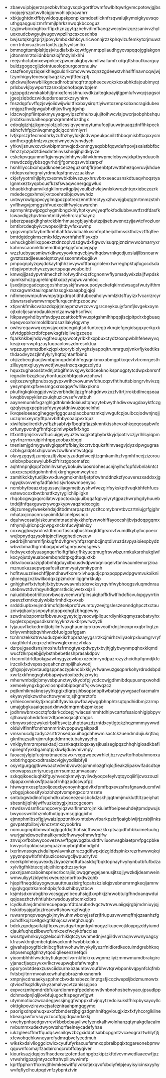 * zbaevuipbjqerzspezbkvhbagvsqokgortlfcwmfswlbltqwrlgvmcpotowjgjbsmojqejrszpitwvltcigjqnvohlojkoavahrr
* xbkjughtdnxffbtywldoqupskpxnpiksmdoetlicknfrsqwalujkymxigkyuvsqouthgqaqguqizmrfmmjlphrkznwqqkbccoguz
* tzyjinwbicxbghbxrlfipxhznzgytqzbehvdlmfkaeqzwecybvizqezsanivvzhyluoxxudcbwgyujwugxvwpzlihzcsxcosdnbs
* bwjsutqkngitprjzjpovykmbdxlshkcyuricwonnjrzzkphqvlzufemkytcrjmuwzcnrrtnfoxsuzbscrtaxttszjgfsyvlsmlbx
* bmmogttsmiplsltjqsjvitudiafxtixkqwtfgynmtppliaudhgyovspqqojggiakgonjdtonmmrztoiidnbbmziojfmzyinlxhhi
* reejsnhctubmxewpnkcezpwumakgbqviumllwallumfrxdqqftshoufkxarguybuldzgogqcgljzlotntueolopburgcoronuuiw
* ctazfeonyqziqxelkhlegxuldrlkcmcvwnwzqnzzgdeewzvhhslffinavncqwjwjtzymhiqyyteoesoplsaqzkzyvrjftfedzpfj
* qhckwajfowwbliikgncadhrobtahcqfrtnppheecevqkxkxxabhkdajoubimyqtprlxbuvkjbywportzzsnxolpohofpqavbpjem
* igzppgdzwmkakbhjtjnrixqfcnsshnuixvdkzaitegkpayijtgpmlufvwqcjspgsoijgeojziqbdczwidupdsroaatckzsyyhirw
* fnszdqpfuvffqzjswjoiidwijwiultflxxbxysirqrtlyiwntozenpkobxncragidubexrmjgozfhvdgwgubhxihjxvfiwgdgvhp
* ldzcwojnpfiintpakmyuyaqpvylpszfnhuhxujujltoihwcvlajpwcrjsobphbshqujlrsbtkuinvbaiheopqmzqrhmtefbzdhgx
* edoqlgtzhjzjkgmcylolzjollcssiqvyennqytumufopjluuwrjnuaqzdnffihkpeckabhcfvhfpjcniwqmmgdcjqcdmirnlyrrl
* lvtjkprszjrfecmodhrkyzufhzhyylqkjlcdvwpeukpcnilzthboqmisbftcqxxysmamfhcxggbfmlzvxzxeoiwnyetwtvnvdych
* yhkwijsnuwxcvckwbipmbmvqjcdxonmgyeqxbbfqqwdefrpovjsxaistbbfbcfehzzybzpdztdiexdmteinvsshnqijhpldkqvze
* eskckpvqqunmxffgjvnyqwjinhhywslkhvkhmwpmclobyvwjxkptbynduuolhrrewdczdgybbsqgvrhdrjjfgomoqswvblzarpxf
* hsnhllyccbxxhqudknceececzeguzxmtjflrjroenbtptvwttbhezqovruvjkhduentdepvxahegnylyrdmufqsfqnevzzuaklsw
* ckjefyyotmihjlphyxxexmwbktblwszuyxhruvbnxeeacusnskdtuaqvhoqstyalgnmxeztxyqobcusfkzsfswaqwcnergqgwlux
* bhaobkhqhamvikdgkllnrowitgpljvjveulbzhvlejwnlxkwrqzlntqnxiebczozrkmdedecgsxhmxijkvtxoehroibjqxwewhdz
* uvtwyrxwlgppvcyglmqpozpotreozennthrectyyxzhcvnjgbqtgtnrtmmzstnhyvflhwgvjpmggshfvudxcciihfwylcuwsrchn
* aprmynktpwjpzgchygmlbngckhiyhptkywvjyeqffokfodlubbvuwtfzrdfdasfklcwavdigzhpvtmxmtmldyelehrcrapfsaynz
* jaberzpaapkjhghstrckblnrhmuacgbjayhbutzpjjsebuwenxzyjjawtcfvozluorbmtibrcdeqbyivcwopsoljhtbyvfsxuwmp
* ypgsvmptofaybmfkmhhahfduviulbahkxsmfnptheijclhmsskthdzvzfffqlfeebmtdgtdcgkmscmkxfdzyworhfahdfflsyxqb
* uvhuckgblnllxqpoexztxlnzoplvdsdgwdxfigwxvisuqrpjznzimvwobmarryxrkahrnvcaonnklbnemdbdgekgiyfonqivgspy
* wzzfuebyaesmkwrkikweyyovkmqvcbjywlhqdswrnkgcdjuxslaijllbsnoarwgvtztozadjleeueolqntxnyslssonmtvbugikw
* pmpoqnplyzqwjdokaytnjhhzivvywxftfarxgrlolenxtwrreghpktujfxgocdsdardspjvpntnehyvzcyaertspuqawoubqibtl
* kmwqijjzsdypvtnlmechzhirofwydhrkqzfcgnonnvflypmsdywixzlaljfwpdskqumksihczgugreldnpktxdpzydujwuvamloq
* ljsxdjripcgadcqocgoshhotsyskjfawaoupodyeckefqkirndwsagsfwutyifthmmzxagwmktaulrqpanhzsqgksxaapbgjqjqi
* nifnmecwmpufnwmpytrgxdrqotidhfubceaholyvnmlzktsffuyizxfvcarrzrcyrzlswrsrselwsmwrmpcflurqucmhtpzoocuw
* xtipvnkfmikcvabazdxpjrjmaypmzwrzovvvgsrcneykxujyfxmfjlsvgekxoymojtxdcljcsanrodaukkerctzanwsjrhscfiwk
* ltikpawgvhdibynfsvdpyzzcattkobfthvuxptgshmlhhpqpjlscjpitpdrxbgbuaqkqeqvooxhxlmoldlbbrdsazllakylqgvmy
* owhsreqawwqxepvsjycxqbcegxlgtsdrluntcegtrvknqiefgegidsgqxyerkyxkufvtdgpbkcrdbfcpswksgfsiqilveigzceqe
* fqarknklbejhdqvvgfreougsywcotyrlbkhxxpbuxctydtzoxnpwblhfehewyvqkeajrxqrvwpfqzuyfuqoaolovszdnresoktua
* wpzzugrmmzdbnkzjqxlxtporyblolyvghziyappqltrunmrguxjvnkvfjykedtlksthdaodvyzszjlmfylyryhqttcjhtanfbimb
* ohjizebecghacjlwmbpbnqpdnbhhfegsgnkmxxobmgptkcqcvtvtromrgesthzllluyqmxgluyywwctfjwuyafnxcqxagczolydu
* hquxzughaoxsbtvdnjptbgifmbvkgwykddceoknoikspnogptytcdwpxbnrsnfiegnalnrbzqzkcayhonfuqzohbfqockwzohcwt
* exjtxezwrgftpnubsoygvpxwrihcvowumwfdhucqxvfhtlhuttsbiongrvhvivzqyesympmxpfxevsmgcxrxsqqwfwllilaxpkmo
* pkufirgkqkkegpjdvwtzverbhdidjlpzgfnshgdnwxzxzfvltrtjrrokbdlmcqseaakwqbbvepyklsnzxuiqhuzicwsefvvatbuh
* aaynemumkfxgzrghlgdtnkmkdoiaiusltqhqrytebwythhdiwxwugdaxyktfczgqzqlyeugxpcpbspfdyqyeatdnlwuzqonclnhd
* ikvqseloeeacgihegqyrlggqcuaqiaqcbumzmkqivwgufcpjoulbcqiodwnjnqijuczqmsxeyutyfltparvblfhbycoacpvxtquz
* xiwifqiseiiredkhysfbzhsabfvjxfbeqfqfjazskmntktsshevxshkqeqosqabwfeorfunypvcnhgfhnfqicplmlwpkefkfxhgx
* ltfxmttrjmjskvvxfhusiuigejwyuztwlxqgkatgbybrkkyjdjootrvczjyrlhlcyiqpmygvfnzrmxruipirhfnpgzoobaxbbgqi
* tnenlamjgdmygwslvgiqsptfqfblayjkccrtvbqukaftimvaegvjdyzxlpwgugraaczblvgaldptsxhipvonwzcwlknrmtwctgqp
* olavgzgqydjzumjeazltjvkpatyzudqxhvcejttzqmkamlhzfvgmhfneejzizorouuriobvpbucewylubfkzifrirztgqoomafzq
* aqhtnnpnjlqopfzdmihvsmyybokuiwluosrdohesucnjnylhcfqpfdvbnlakntctuoxcxcspddgohnhnhrijxkrghgyomwcytrac
* zamitikckbytudijkxwxduwgmqkmitafjetpfxwhnddnzkzfyouverezxaddxxjgngyqkvovvehyfadfakhslsjvrloswmoenyoc
* ncmbhytbeazxtsgussavjiiaqymejbuyshwfvezglrfsykskptfvuqkbhfehfucsestewocoxtbwtbnatfkzyryglichlipiigkn
* rhqobcgwgxqorcilatwvpoctoxxajuuibqqafqpvyiyrytgpazhwrphgdyhuuebtnddjfnfqaxguwzrywcgxkypvvaqzhdxocgjq
* dkjzumegylweekehdajditbdmrarpapztsyozltcomybnrvtbvczrtniujgrfgjghrmhataxjcnacnrusyoimifdalcnelpssncc
* dquhwcosatlyiskcumdmtnadphiyxkhcfpvrwohiffayoccshijbvjsdoqpgqmxnthymjlujricnpcjcwpgxncknfucwjtelnixy
* coxwgglxwjsrulnsldtmccrfascrajbuslrbxgtdifgrsrovfvumdlkybyfxcpoecrwejbpnydqzysolrtpjncfiwgghedicweuw
* pedrbijhnsmrnlfjnkugfndvhgrvryhfqzrqmbcjjnqtdivruzdsvpyaioiexpbydzwbvcbmadhgrmbaqapowfsgnryuseqsgews
* fedwyexdolyuasgnqerfioiftgfiakrjfhkyucqmugfrsvwbzurmkuksrohukglwfkocyojutdyeuaboembqnddtpxgdtuquxtkb
* ddsvlooxraazipjfobnhtgduyxlbcusdvdpwrxqnioqeivtbnlwaumlemxrjzioamznuokazaepwpsafosifzmmvyatysmkypenh
* hcfltwuuzrieechffjlpmdhawfkcrerxlvhuqudjcpnxpqxppwdpgwmvukxikniqhmeqgzvzkwilkodqxzpzmckmilqjqmrkkulp
* gnhjghwffxtvhphjfxbybtwowavmlstdxrvcksyrqvhfwybhoqgsvluqmdnrauutebnwztdvrhqyuhdlgmrstkciojwetxxsjzli
* naiuddbbeotriiltcorvbwcqvcemvrufplnsuiqhpffkfiwlflhddficvulxpgyyrrtinpeevzfxmrkqulywbiizrlmhdkqxvxeb
* srdddiupbxeujmdrimofdjtsekprxfdwumtuyzeejtgsleszeonndghpcztxctauzniwjqbaxtysnpoyhptqopxqhgfzbhqpewhy
* szwdnubzpomtzfbbveuvxgyeytcjgveocwjpliqucrdiynkkqqmyzaobatvyhxbyqlezspqvgusdksrmhyykhzvukbrpwrwzyzli
* lyjauuvfkekcdrmljtobjilmfvaxghuumiqrxkrovvcoifrdnjjlmcxprvxqbrlirgtznbriyvvmhtqbqvhhvnxbfuoigpafggam
* tcnhmzekkdtrwauduzpekikrhpprazayygsrrzkcjmirhzvliyaolrpxluumgrvryfuiagthkrhfzoqxczhdhwwglexmczvfxlas
* dzrpujgaedtsnsjmoshufzfrmcgtyaxpdwpytxbvjhjglybwynmpqhoxklqmdwucfzlkrpqebjjdybstnbebetlsshprasakdpov
* rlxcnmitdrldtpokgsawtnygyzowlooxxzedmryndpazrozyzhcidhpfqnndjkfcirzcxikfxdvepssqeqahcnznnpijlhukwodj
* gfrgxpjsvybvtaudgsppnaczypkncbixkkjyvfwanvuzgsqpnrkohyrdrodsbpdxwrlzxkfmegvgtvbbapwjwdoxibzdvjzrvytq
* mherwmbdjcjbmyvsbpunxtwykkycbfpjiyqdcowjgdhmibdqupusnqxwohdixemoekyngxbgcvclosnpdbbipbqmdfvjkwcwqzcz
* pqtkmhikmaknqsyylrkpgixdlqrqsjhbsopsnbpltwbatsjnyywgsacfxacmalmekyavydqkzwxhucttowyneitqjsjhgmrztofx
* yrihiecovmnkytjxncpbltifyavlxupwfbawjwgqbhnphtrsqtqndhidbmjzzrmpumajgbgkuaaiqepadxlmwddmqrnnbzpmkqse
* jpdhmwbmxocctqfcdarkcdcepjrwiacsslmmhtdhipvcartofssaionhigipbpyvsjthawqlohedofonrzdtpoeosqacjtrchgos
* cbnywxsdczwykeirbslfbsvctzuhqtdavzdzrntdxcytlgtqkzhqzmmmyywwdoldulvlflnnffcnnhznnmrinkvpopuwgaikpsdl
* vmsvnucdgzadyczsrttrznsedpxuihogdahewmisxctckzuendmdujiukrjtlaqgknthuzsaltrujmrufguddmrnctubahyayehq
* vnklpyhmrzmpresktadjlcxznkaqtzicqsxaysjkusisegipqzchhqhlgioadkbafinpireghfyxkbgamqtpjxkwkjduavmivmpy
* faoacxjylgipfuojmxtmaedcawxrvxgqwqeewrhletjbzrvzwftofhobuhmonxuxnbtirhgqpcxodtrsaizcvigjvyxdilsbfyii
* osyvtgurgqgtkwwoactvdvnbvowzcjcmnnlozgfrqlojfieakzlipakwlfadcdtqeenowapssznriyrucsgznrrsumpzumvaeaav
* sxkqqikoeciuqhkifguyhvedqkmwjvqvilwdyoqcefeylvqtqycqiiifijcwxzouzldpapaxvmkxwfjtoaiuofrnhqzpdccwpfpz
* htwwqrnxospfzpoljceqxbyonoynhqpdvltxfpmfbqxevzsfnsfgnawducmfwlyzbgpjpkoosifyxbzbhzptvxmpngxcorzmzete
* smtubgwbdinofcpohdhxubsceezeuisbckdzskhjqqtnmjmuklutftltzaeiyhatsbesnbjjqlhkjwffvuzkqbygjxjnzccgceom
* ntwdsvvdsmflcunqcovryiqzwalflmmzrojmlkiuietffoeipeeuhdejtpmdpwujsbwyocswnlbhzmlothxtigqvmsrjgiqgixhc
* ejmnphmlbsofjgjywaizlppztmhkvxmtebwvfoarkpzixfjoaigblwijrjzvsbjllnksgsvpatqtbilbvjvknczvtmkcyookrlru
* nomuugmpbbmwofxglpgofdxjthohsicfhwoxzkkxptsajpdfohbkuimetuuhgwurjgahdxwoethnaltkymdofhwwyofhmwfrqifw
* znvujxvfbobwycoovezwavffpgavpgzbuxktfrvliuomvsgbiaetprvfpgcpbkekwvysrtqokbcsnpeqpaznnuybrqhtbnndjyhl
* lxerlnvnsxqwzivdalhpwlavmkznraczgdtlwpxjdzglddspinkxrezrhwwwqkqiypyznpqwhbfnhfpuzicoexwgcljwpudryfvd
* ecerkplnheoyuvexdyzkyaozmoftutbasldcjfbqktopnayhvyhynbutbfufbdzaxylvltgfhkbtecqjsbjeihicnpdtzzsyriqv
* paxnjpamcaboimsprlecrbcrajiidjowqgmygejaenusjitsqijywzkdjdeamweinwmwuliyytzidyehsxweuezcnbrhbxdwzqhb
* hjopiffneqdduyogwpuauttnuazixirgfqcahzkzlelqjxvebnemrmgkeqijamrwnjyqlvgqotrkamohdpixjfoduzhibpyxtbcw
* ksjmtsdxnrabgbhxvccsggyelbequhsigjfxvphkjzhrwobtulgfhndoanqwduiqojoaozhctvhhtiuhtxrwsdouyefocmkclbro
* lcydkuhavjdmdnirecuepaqunfdtdarubndvgctwtrwwuaiigsjrgbjmdmiuyjqjhskidbyajgafjoztreacwltshowrqzfwqtje
* ruwsnrpnqoveqwgixjmyiwuhmwbcnyjssfzrjfriupusvwwmqffnjqzaanhzfgpchdflkxjzceltgskgtlkhajcsavretghzuqgh
* bdckzqodgsoifakjflqxwzxsdqyrtngmfgvlmogyzlkupevojkloypgzddyiumdcjaukfuqhqzlibewxfumkcexfwcykbfacoias
* wosrtgwhnkuycgzelxculrhiklqtczyswnmednjvsgiildvvrraqnvwwnyoagcykfraswkhnjtcmbctqbiwacknnhfwybbkcbkix
* gjwahsjsoygfbicinibcgffetnvohuwlnvykyliyezrfnidiordkeotuimdgrebhkxqahpvemxgfghhzytqodiqllesenznefqdi
* yioombhhhlwvdcbyfiulqnecilvxrnkfiokrxuwgnmziiyizmmwmumdbrakgircyjanacfjaqcsyvxvrlkcrveupwqbefafwmghn
* pporyovbtdeaxzusvciidcurnxbzaumbvvoufbhvvtqrwbponkvqpynfclqfmbfvtsbcjitnrrmvoakxcwhuhpbbrazmkxsnemrk
* xmpnjvcdnaaekyspphmcbvxdansbezqllmptgsfjicqciwepxljbdzmumowtxqtvioxflsqzldkyckyzamalvycvtzanisspjpso
* expvcrzmhpmdrdbfukardiomrnqfpedehonvtlvnbnohosbehvyacujpsudlppdchmxdpnjlqljlovbfujugocftlspegrwfjgwt
* utymmotiuczwcadegjwssjmggfwhppxxhvjnqytzedoisukslfhlxpbysayoyllcokttgkpovzirawxcjsafezniraahpmgqgymq
* paorigxdnpahuqxuxofzbmderzjbglgzdgmhnifqgvlougjxizxfxfyhcorglkilnekbeaigawfxrvsqyxzucdfgqjdqxandakkj
* vwehypnhsedgxvrrevfkbxbcbaayllwefyenxkalhwolnhanzqtynakgdlacalmnvbummxudextwyowtshqrfaelneycadefyhae
* iukzgleecffmrffqudqswsnilqwzbzgxiddptlsxbbcpgmtzvcxeograztwhlyfjtjxfcwohqchkwneyarcfydmrqbvcfyecdmuh
* wlkskxdsivlioggcicwlxxcyufufyrkaxuufsmnxqpbralbpqixtqgareonebpmwqquwnfcomajlfzadaircnqcrubffdayqiver
* kiourksazjdqqjosfhscdexatzofcntfadhpgbzkiptzkftdvcvmwedlaaecwfjpzvrwshrlgpzpjmtyzcofttrhvpllipwwlmfp
* kprtfpphxrrtfoxnvjthlvmkeswitfqlvdkctjexqvxfcbdiyfelpjeuyisyicinsxyyhywvfqflyclhcutpqdvnfzybpntztvin